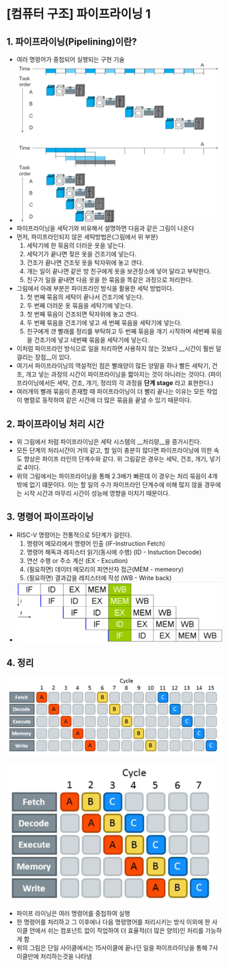 # [컴퓨터 구조] 파이프라이닝 1

## 1. 파이프라이닝(Pipelining)이란?

- 여러 명령어가 중첩되어 실행되는 구현 기술
- ![image-20210926155759592](Pipelining_1_cocoacolar.assets/image-20210926155759592.png)
- 파이프라이닝을 세탁기와 비유해서 설명하면 다음과 같은 그림이 나온다
- 먼저, 파이프라인되지 않은 세탁방법은(그림에서 위 부분)
  1. 세탁기에 한 묶음의 더러운 옷을 넣는다.
  2. 세탁기가 끝나면 젖은 옷을 건조기에 넣는다.
  3. 건조가 끝나면 건조됫 옷을 탁자위에 놓고 갠다.
  4. 개는 일이 끝나면 같은 방 친구에게 옷을 보관장소에 넣어 달라고 부탁한다.
  5. 친구가 일을 끝내면 다음 옷을 한 묶음을 똑같은 과정으로 처리한다.
- 그림에서 아래 부분은 파이프라인 방식을 활용한 세탁 방법이다.
  1. 첫 번째 묶음의 세탁이 끝나서 건조기에 넣는다.
  2. 두 번째 더러운 옷 묶음을 세탁기에 넣는다.
  3. 첫 번째 묶음이 건조되면 탁자위에 놓고 갠다. 
  4. 두 번째 묶음을 건조기에 넣고 세 번째 묶음을 세탁기에 넣는다.
  5. 친구에게 갠 빨래를 정리를 부탁하고 두 번째 묶음을 개기 시작하며 세번째 묶음을 건조기에 넣고 네번째 묶음을 세탁기에 넣는다.
- 이처럼 파이프라인 방식으로 일을 처리하면 사용하지 않는 것보다 __시간이 훨씬 덜 걸리는 장점__이 있다.
- 여기서 파이프라이닝의 역설적인 점은 빨래양이 많든 양말을 하나 빨든 세탁기, 건조, 개고 넣는 과정의 시간이 파이프라이닝을 짧아지는 것이 아니라는 것이다. (파이프라이닝에서든 세탁, 건조, 개기, 정리의 각 과정을 __단계 stage__ 라고 표현한다.)
- 여러개의 빨래 묶음이 존재할 때 파이프라이닝이 더 빨리 끝나는 이유는 모든 작업이 병렬로 동작하여 같은 시간에 더 많은 묶음을 끝낼 수 있기 때문이다.



## 2. 파이프라이닝 처리 시간

- 위 그림에서 처럼 파이프라이닝은 세탁 시스템의 __처리량__을 증가시킨다.
- 모든 단계의 처리시간이 거의 같고, 할 일이 충분히 많다면 파이프라이닝에 의한 속도 향상은 파이프 라인의 단계수와 같다. 위 그림같은 경우는 세탁, 건조, 개기, 넣기로 4이다. 
- 위의 그림에서는 파이프라이닝을 통해 2.3배가 빠른데 이 경우는 처리 묶음이 4개 밖에 없기 떄문이다. 이는 할 일의 수가 파이프라인 단계수에 비해 많지 않을 경우에는 시작 시간과 마무리 시간이 성능에 영향을 미치기 때문이다. 

## 3. 명령어 파이프라이닝

- RISC-V 명령어는 전통적으로 5단계가 걸린다.
  1. 명령어 메모리에서 명령어 인출 (IF-Instruction Fetch)
  2. 명령어 해독과 레지스터 읽기(동시에 수행) (ID - Instuction Decode)
  3. 연산 수행 or 주소 계산 (EX - Excution)
  4. (필요하면) 데이터 메모리의 피연산자 접근(MEM - memeory)
  5. (필요하면) 결과갑을 레지스터에 작성 (WB - Write back)
- ![image-20210926155711378](Pipelining_1_cocoacolar.assets/image-20210926155711378.png)



## 4. 정리 

![image-20210926155734201](Pipelining_1_cocoacolar.assets/image-20210926155734201.png)

![image-20210926155746056](Pipelining_1_cocoacolar.assets/image-20210926155746056.png)

- 파이프 라이닝은 여러 명령어를 중첩하여 실행
- 한 명령어를 처리하고 그 이후에나 다음 명령명어를 처리시키는 방식 이외에 한 사이클 안에서 쉬는 컴포넌트 없이 작업하여 더 효율적(더 많은 양의)인 처리를 가능하게 함
- 위의 그림은 단일 사이클에서는 15사이클에 끝나던 일을 파이프라이닝을 통해 7사이클만에 처리하는것을 나타냄

